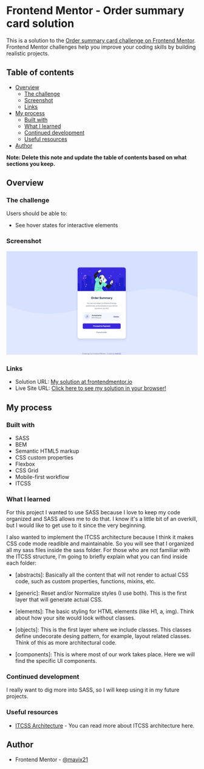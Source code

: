 # Frontend Mentor - Order summary card solution

This is a solution to the [Order summary card challenge on Frontend Mentor](https://www.frontendmentor.io/challenges/order-summary-component-QlPmajDUj). Frontend Mentor challenges help you improve your coding skills by building realistic projects.

## Table of contents

- [Overview](#overview)
  - [The challenge](#the-challenge)
  - [Screenshot](#screenshot)
  - [Links](#links)
- [My process](#my-process)
  - [Built with](#built-with)
  - [What I learned](#what-i-learned)
  - [Continued development](#continued-development)
  - [Useful resources](#useful-resources)
- [Author](#author)

**Note: Delete this note and update the table of contents based on what sections you keep.**

## Overview

### The challenge

Users should be able to:

- See hover states for interactive elements

### Screenshot

![](./screenshot/screenshot-desktop.jpg)

### Links

- Solution URL: [My solution at frontendmentor.io](https://www.frontendmentor.io/solutions/product-preview-card-component-using-sass-bem-and-itcss-JQif41HVUx)
- Live Site URL: [Click here to see my solution in your browser!](https://product-preview-card-component-mavix.netlify.app/)

## My process

### Built with

- SASS
- BEM
- Semantic HTML5 markup
- CSS custom properties
- Flexbox
- CSS Grid
- Mobile-first workflow
- ITCSS

### What I learned

For this project I wanted to use SASS because I love to keep my code organized and SASS allows me to do that. I know it's a little bit of an overkill, but I would like to get use to it since the very beginning.

I also wanted to implement the ITCSS architecture because I think it makes CSS code mode readible and maintainable. So you will see that I organized all my sass files inside the sass folder. For those who are not familiar with the ITCSS structure, I'm going to briefly explain what you can find inside each folder:

- [abstracts]: Basically all the content that will not render to actual CSS code, such as custom properties, functions, mixins, etc.

- [generic]: Reset and/or Normalize styles (I use both). This is the first layer that will generate actual CSS.

- [elements]: The basic styling for HTML elements (like H1, a, img). Think about how your site would look without classes.

- [objects]: This is the first layer where we include classes. This classes define undecorate desing pattern, for example, layout related classes. Think of this as more architectural code.

- [components]: This is where most of our work takes place. Here we will find the specific UI components.

### Continued development

I really want to dig more into SASS, so I will keep using it in my future projects.

### Useful resources

- [ITCSS Architecture](https://www.xfive.co/blog/itcss-scalable-maintainable-css-architecture/) - You can read more about ITCSS architecture here.

## Author

- Frontend Mentor - [@mavix21](https://www.frontendmentor.io/profile/mavix21)
